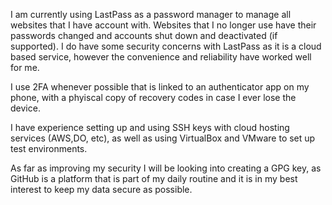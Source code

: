 I am currently using LastPass as a password manager to manage all websites that I have account with.  Websites that I no longer use have their passwords changed and accounts shut down and deactivated (if supported).  I do have some security concerns with LastPass as it is a cloud based service, however the convenience and reliability have worked well for me.

I use 2FA whenever possible that is linked to an authenticator app on my phone, with a phyiscal copy of recovery codes in case I ever lose the device.

I have experience setting up and using SSH keys with cloud hosting services (AWS,DO, etc), as well as using VirtualBox and VMware to set up test environments.

As far as improving my security I will be looking into creating a GPG key, as GitHub is a platform that is part of my daily routine and it is in my best interest to keep my data secure as possible.